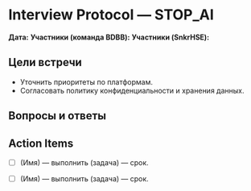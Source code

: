 # Interview Protocol — STOP_AI

**Дата:**
**Участники (команда BDBB):**
**Участники (SnkrHSE):**

## Цели встречи

- Уточнить приоритеты по платформам.
- Согласовать политику конфиденциальности и хранения данных.

## Вопросы и ответы

## Action Items

- [ ] (Имя) — выполнить (задача) — срок.
- [ ] (Имя) — выполнить (задача) — срок.

